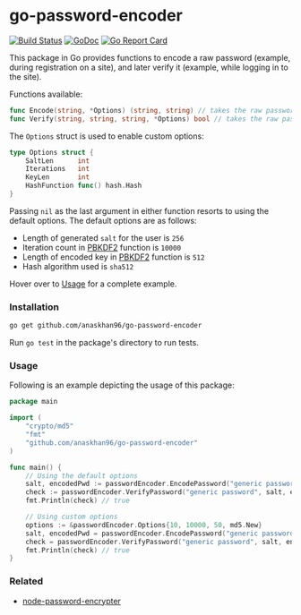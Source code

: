 # go-password-encoder
[![Build Status](https://travis-ci.org/anaskhan96/go-password-encoder.svg?branch=master)](https://travis-ci.org/anaskhan96/go-password-encoder)
[![GoDoc](https://godoc.org/github.com/anaskhan96/go-password-encoder?status.svg)](https://godoc.org/github.com/anaskhan96/go-password-encoder)
[![Go Report Card](https://goreportcard.com/badge/github.com/anaskhan96/go-password-encoder)](https://goreportcard.com/report/github.com/anaskhan96/go-password-encoder)

This package in Go provides functions to encode a raw password (example, during registration on a site), and later verify it (example, while logging in to the site).

Functions available:
```go
func Encode(string, *Options) (string, string) // takes the raw password along with options, returns generated salt and hex encoded password
func Verify(string, string, string, *Options) bool // takes the raw password, the generated salt, and encoded password with options, and returns true or false
```

The `Options` struct is used to enable custom options:
```go
type Options struct {
	SaltLen      int
	Iterations   int
	KeyLen       int
	HashFunction func() hash.Hash
}
```
Passing `nil` as the last argument in either function resorts to using the default options. The default options are as follows:
* Length of generated `salt` for the user is `256`
* Iteration count in [PBKDF2](https://en.wikipedia.org/wiki/PBKDF2) function is `10000`
* Length of encoded key in [PBKDF2](https://en.wikipedia.org/wiki/PBKDF2) function is `512`
* Hash algorithm used is `sha512`

Hover over to [Usage](#usage) for a complete example.

### Installation

```bash
go get github.com/anaskhan96/go-password-encoder
```

Run `go test` in the package's directory to run tests.

### Usage

Following is an example depicting the usage of this package:

```go
package main

import (
	"crypto/md5"
	"fmt"
	"github.com/anaskhan96/go-password-encoder"
)

func main() {
	// Using the default options
	salt, encodedPwd := passwordEncoder.EncodePassword("generic password", nil)
	check := passwordEncoder.VerifyPassword("generic password", salt, encodedPwd, nil)
	fmt.Println(check) // true

	// Using custom options
	options := &passwordEncoder.Options{10, 10000, 50, md5.New}
	salt, encodedPwd = passwordEncoder.EncodePassword("generic password", options)
	check = passwordEncoder.VerifyPassword("generic password", salt, encodedPwd, options)
	fmt.Println(check) // true
}

```

### Related
* [node-password-encrypter](https://github.com/giovanniRodighiero/node-password-encrypter)
